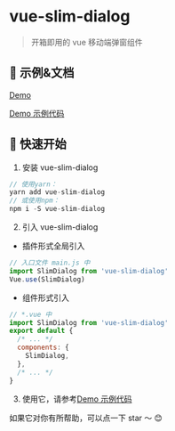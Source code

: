 # vue-slim-dialog

> 开箱即用的 vue 移动端弹窗组件

## 🐠 示例&文档

[Demo](https://wannaxiao.github.io/vue-slim-dialog/demo/)

[Demo 示例代码](https://github.com/wannaxiao/vue-slim-dialog/blob/master/src/App.vue)

## 🚀 快速开始

1.  安装 vue-slim-dialog

```js
// 使用yarn：
yarn add vue-slim-dialog
// 或使用npm：
npm i -S vue-slim-dialog
```

2.  引入 vue-slim-dialog

* 插件形式全局引入

```js
// 入口文件 main.js 中
import SlimDialog from 'vue-slim-dialog'
Vue.use(SlimDialog)
```

* 组件形式引入

```js
// *.vue 中
import SlimDialog from 'vue-slim-dialog'
export default {
  /* ... */
  components: {
    SlimDialog,
  },
  /* ... */
}
```

3.  使用它，请参考[Demo 示例代码](https://github.com/wannaxiao/vue-slim-dialog/blob/master/src/App.vue)


如果它对你有所帮助，可以点一下 star ～ 😊

